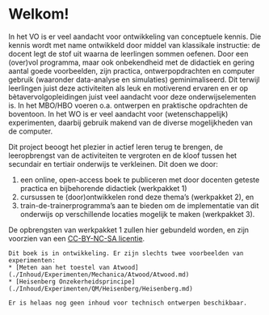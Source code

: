 # Welkom!

In het VO is er veel aandacht voor ontwikkeling van conceptuele kennis. Die kennis wordt met name ontwikkeld door middel van klassikale instructie: de docent legt de stof uit waarna de leerlingen sommen oefenen. Door een (over)vol programma, maar ook onbekendheid met de didactiek en gering aantal goede voorbeelden, zijn practica, ontwerpopdrachten en computer gebruik (waaronder data-analyse en simulaties) geminimaliseerd. Dit terwijl leerlingen juist deze activiteiten als leuk en motiverend ervaren en er op bètavervolgopleidingen juist veel aandacht voor deze onderwijselementen is. In het MBO/HBO voeren o.a. ontwerpen en praktische opdrachten de boventoon. In het WO is er veel aandacht voor (wetenschappelijk) experimenten, daarbij gebruik makend van de diverse mogelijkheden van de computer. 

Dit project beoogt het plezier in actief leren terug te brengen, de leeropbrengst van de activiteiten te vergroten en de kloof tussen het secundair en tertiair onderwijs te verkleinen. Dit doen we door:
1. een online, open-access boek te publiceren met door docenten geteste practica en bijbehorende didactiek (werkpakket 1)
1. cursussen te (door)ontwikkelen rond deze thema’s (werkpakket 2), en
1. train-de-trainerprogramma’s aan te bieden om de implementatie van dit onderwijs op verschillende locaties mogelijk te maken (werkpakket 3).

De opbrengsten van werkpakket 1 zullen hier gebundeld worden, en zijn voorzien van een [CC-BY-NC-SA licentie](./Inhoud/Algemeen/Licentie.md).

```{warning}
Dit boek is in ontwikkeling. Er zijn slechts twee voorbeelden van experimenten:
* [Meten aan het toestel van Atwood](./Inhoud/Experimenten/Mechanica/Atwood/Atwood.md)
* [Heisenberg Onzekerheidsprincipe](./Inhoud/Experimenten/QM/Heisenberg/Heisenberg.md)

Er is helaas nog geen inhoud voor technisch ontwerpen beschikbaar.
```